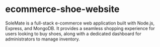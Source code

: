# ecommerce-shoe-website
SoleMate is a full-stack e-commerce web application built with Node.js, Express, and MongoDB. It provides a seamless shopping experience for users looking to buy shoes, along with a dedicated dashboard for administrators to manage inventory.
